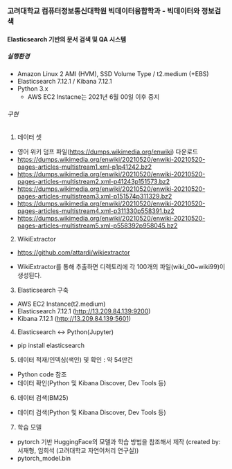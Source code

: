 ### 고려대학교 컴퓨터정보통신대학원 빅데이터융합학과 - 빅데이터와 정보검색
#### Elasticsearch 기반의 문서 검색 및 QA 시스템

##### 실행환경
- Amazon Linux 2 AMI (HVM), SSD Volume Type / t2.medium (+EBS)
- Elasticsearch 7.12.1 / Kibana 7.12.1
- Python 3.x
  * AWS EC2 Instacne는 2021년 6월 00일 이후 중지
 
###### 구현
1) 데이터 셋
- 영어 위키 덤프 파일(https://dumps.wikimedia.org/enwiki) 다운로드
- https://dumps.wikimedia.org/enwiki/20210520/enwiki-20210520-pages-articles-multistream1.xml-p1p41242.bz2
- https://dumps.wikimedia.org/enwiki/20210520/enwiki-20210520-pages-articles-multistream2.xml-p41243p151573.bz2
- https://dumps.wikimedia.org/enwiki/20210520/enwiki-20210520-pages-articles-multistream3.xml-p151574p311329.bz2
- https://dumps.wikimedia.org/enwiki/20210520/enwiki-20210520-pages-articles-multistream4.xml-p311330p558391.bz2
- https://dumps.wikimedia.org/enwiki/20210520/enwiki-20210520-pages-articles-multistream5.xml-p558392p958045.bz2


2) WikiExtractor
- https://github.com/attardi/wikiextractor
* WikiExtractor를 통해 추출하면 디렉토리에 각 100개의 파일(wiki_00~wiki99)이 생성된다.


3) Elasticsearch 구축
- AWS EC2 Instance(t2.medium)
- Elasticsearch 7.12.1 (http://13.209.84.139:9200)
- Kibana 7.12.1 (http://13.209.84.139:5601)
 
 
4) Elasticsearch ↔ Python(Jupyter)
- pip install elasticsearch
 
 
5) 데이터 적재/인덱싱(색인) 및 확인 : 약 54만건
- Python code 참조
- 데이터 확인(Python 및 Kibana Discover, Dev Tools 등)


6) 데이터 검색(BM25)
- 데이터 검색(Python 및 Kibana Discover, Dev Tools 등)


7) 학습 모델
- pytorch 기반 HuggingFace의 모델과 학습 방법을 참조해서 제작
  (created by: 서재형, 임희석 (고려대학교 자연어처리 연구실))
- pytorch_model.bin


